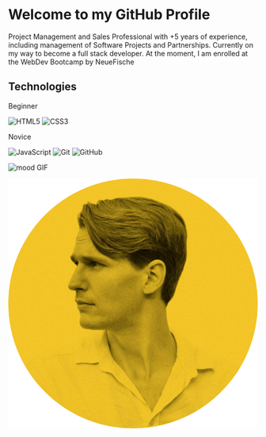 # Welcome to my GitHub Profile

Project Management and Sales Professional with +5 years of experience, including management of Software Projects and Partnerships. Currently on my way to become a full stack developer. At the moment, I am enrolled at the WebDev Bootcamp by NeueFische

## Technologies

Beginner

![HTML5](https://img.shields.io/badge/-HTML5-black?style=flat-square&logo=html5) ![CSS3](https://img.shields.io/badge/-CSS3-black?style=flat-square&logo=css3)

Novice

![JavaScript](https://img.shields.io/badge/-JavaScript-black?style=flat-square&logo=javascript) ![Git](https://img.shields.io/badge/-Git-black?style=flat-square&logo=git) ![GitHub](https://img.shields.io/badge/-GitHub-181717?style=flat-square&logo=github)



![mood GIF](https://i.giphy.com/media/v1.Y2lkPTc5MGI3NjExa21zazJkeHNvZ3hkNzA1NHRiaDY1b3N5aWhpdHZ2NTJ4cm82YjdpYSZlcD12MV9pbnRlcm5hbF9naWZfYnlfaWQmY3Q9Zw/wwg1suUiTbCY8H8vIA/giphy-downsized-large.gif)

![Profile Image](https://github.com/StephMode/StephMode/blob/f52cda28018c8855a576465b7d5735e7a40cac5a/portrait_stylized_round.png)



